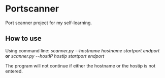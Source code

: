 # Portscanner
Port scanner project for my self-learning.

## How to use
Using command line:
*scanner.py --hostname hostname startport endport*
**or**
*scanner.py --hostIP hostip startport endport*

The program will not continue if either the hostname or the hostip is not entered.
